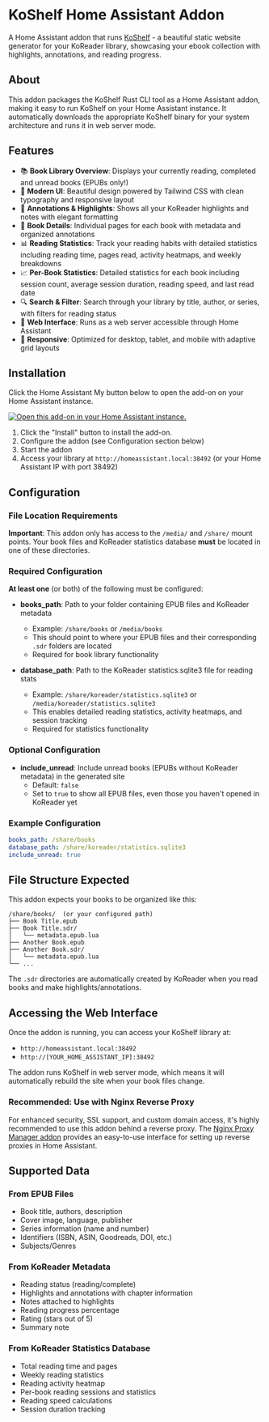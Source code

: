 # KoShelf Home Assistant Addon

A Home Assistant addon that runs [KoShelf](https://github.com/paviro/KOShelf) - a beautiful static website generator for your KoReader library, showcasing your ebook collection with highlights, annotations, and reading progress.

## About

This addon packages the KoShelf Rust CLI tool as a Home Assistant addon, making it easy to run KoShelf on your Home Assistant instance. It automatically downloads the appropriate KoShelf binary for your system architecture and runs it in web server mode.

## Features

- 📚 **Book Library Overview**: Displays your currently reading, completed and unread books (EPUBs only!)
- 🎨 **Modern UI**: Beautiful design powered by Tailwind CSS with clean typography and responsive layout
- 📝 **Annotations & Highlights**: Shows all your KoReader highlights and notes with elegant formatting
- 📖 **Book Details**: Individual pages for each book with metadata and organized annotations
- 📊 **Reading Statistics**: Track your reading habits with detailed statistics including reading time, pages read, activity heatmaps, and weekly breakdowns
- 📈 **Per-Book Statistics**: Detailed statistics for each book including session count, average session duration, reading speed, and last read date
- 🔍 **Search & Filter**: Search through your library by title, author, or series, with filters for reading status
- 🚀 **Web Interface**: Runs as a web server accessible through Home Assistant
- 📱 **Responsive**: Optimized for desktop, tablet, and mobile with adaptive grid layouts

## Installation

Click the Home Assistant My button below to open the add-on on your Home Assistant instance.

[![Open this add-on in your Home Assistant instance.][addon-badge]][addon]

1. Click the "Install" button to install the add-on.
2. Configure the addon (see Configuration section below)
3. Start the addon
4. Access your library at `http://homeassistant.local:38492` (or your Home Assistant IP with port 38492)

[addon]: https://my.home-assistant.io/redirect/supervisor_addon/?addon=koshelf&repository_url=https%3A%2F%2Fgithub.com%2Fpaviro%2FKOShelf-home-assistant-addon
[addon-badge]: https://my.home-assistant.io/badges/supervisor_addon.svg

## Configuration

### File Location Requirements

**Important**: This addon only has access to the `/media/` and `/share/` mount points. Your book files and KoReader statistics database **must** be located in one of these directories.

### Required Configuration

**At least one** (or both) of the following must be configured:

- **books_path**: Path to your folder containing EPUB files and KoReader metadata
  - Example: `/share/books` or `/media/books`
  - This should point to where your EPUB files and their corresponding `.sdr` folders are located
  - Required for book library functionality

- **database_path**: Path to the KoReader statistics.sqlite3 file for reading stats
  - Example: `/share/koreader/statistics.sqlite3` or `/media/koreader/statistics.sqlite3`
  - This enables detailed reading statistics, activity heatmaps, and session tracking
  - Required for statistics functionality

### Optional Configuration

- **include_unread**: Include unread books (EPUBs without KoReader metadata) in the generated site
  - Default: `false`
  - Set to `true` to show all EPUB files, even those you haven't opened in KoReader yet

### Example Configuration

```yaml
books_path: /share/books
database_path: /share/koreader/statistics.sqlite3
include_unread: true
```

## File Structure Expected

This addon expects your books to be organized like this:

```
/share/books/  (or your configured path)
├── Book Title.epub
├── Book Title.sdr/
│   └── metadata.epub.lua
├── Another Book.epub
├── Another Book.sdr/
│   └── metadata.epub.lua
└── ...
```

The `.sdr` directories are automatically created by KoReader when you read books and make highlights/annotations.

## Accessing the Web Interface

Once the addon is running, you can access your KoShelf library at:
- `http://homeassistant.local:38492`
- `http://[YOUR_HOME_ASSISTANT_IP]:38492`

The addon runs KoShelf in web server mode, which means it will automatically rebuild the site when your book files change.

### Recommended: Use with Nginx Reverse Proxy

For enhanced security, SSL support, and custom domain access, it's highly recommended to use this addon behind a reverse proxy. The [Nginx Proxy Manager addon](https://github.com/hassio-addons/addon-nginx-proxy-manager) provides an easy-to-use interface for setting up reverse proxies in Home Assistant.

## Supported Data

### From EPUB Files
- Book title, authors, description
- Cover image, language, publisher
- Series information (name and number)
- Identifiers (ISBN, ASIN, Goodreads, DOI, etc.)
- Subjects/Genres

### From KoReader Metadata
- Reading status (reading/complete)
- Highlights and annotations with chapter information
- Notes attached to highlights
- Reading progress percentage
- Rating (stars out of 5)
- Summary note

### From KoReader Statistics Database
- Total reading time and pages
- Weekly reading statistics
- Reading activity heatmap
- Per-book reading sessions and statistics
- Reading speed calculations
- Session duration tracking
